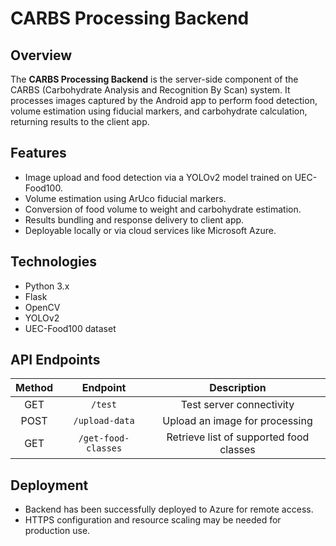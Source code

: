 # CARBS Processing Backend
## Overview
The **CARBS Processing Backend** is the server-side component of the CARBS (Carbohydrate Analysis and Recognition By Scan) system. It processes images captured by the Android app to perform food detection, volume estimation using fiducial markers, and carbohydrate calculation, returning results to the client app.

## Features
- Image upload and food detection via a YOLOv2 model trained on UEC-Food100.
- Volume estimation using ArUco fiducial markers.
- Conversion of food volume to weight and carbohydrate estimation.
- Results bundling and response delivery to client app.
- Deployable locally or via cloud services like Microsoft Azure.

## Technologies
- Python 3.x
- Flask 
- OpenCV
- YOLOv2
- UEC-Food100 dataset
    
## API Endpoints
| Method | Endpoint           | Description                               |
|:------:|:------------------:|:----------------------------------------:|
| GET    | `/test`             | Test server connectivity                |
| POST   | `/upload-data`      | Upload an image for processing          |
| GET    | `/get-food-classes` | Retrieve list of supported food classes |

## Deployment
- Backend has been successfully deployed to Azure for remote access.
- HTTPS configuration and resource scaling may be needed for production use.
